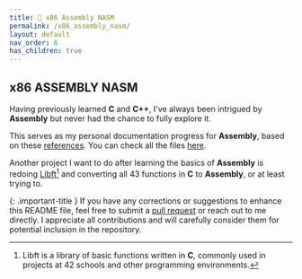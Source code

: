 ```yaml
---
title: 🔲 x86 Assembly NASM
permalink: /x86_assembly_nasm/
layout: default
nav_order: 6
has_children: true
---
```


## **x86 ASSEMBLY NASM**

Having previously learned **C** and **C++**, I've always been intrigued by **Assembly** but never had the chance to fully explore it.

This serves as my personal documentation progress for **Assembly**, based on these [references](https://jotavare.github.io/docs/x86_assembly_nasm/references.html). You can check all the files [here](https://jotavare.github.io/x86_assembly_nasm).

Another project I want to do after learning the basics of **Assembly** is redoing [Libft](https://github.com/jotavare/libft)[^postfix] and converting all 43 functions in **C** to **Assembly**, or at least trying to.

[^postfix]:
    Libft is a library of basic functions written in **C**, commonly used in projects at 42 schools and other programming environments.

{: .important-title }
If you have any corrections or suggestions to enhance this README file, feel free to submit a [pull request](https://github.com/jotavare/jotavare.github.io/pulls) or reach out to me directly. I appreciate all contributions and will carefully consider them for potential inclusion in the repository.